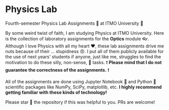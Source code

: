 # Physics Lab 

Fourth-semester Physics Lab Assignments :pill: at ITMO University :school:

By some weird twist of faith, I am studying Physics at ITMO University. Here is the collection of laboratory assignments for the **Optics** module :eyeglasses:. Although I love Physics with all my heart :heart:, these lab assignments drive me nuts because of their ... stupidness :angry:. I put all of them publicly available for the use of next years' students if anyone, just like me, struggles to find the motivation to do these silly, non-sense, :poop: tasks. :exclamation: **Please mind that I do not guarantee the correctness of the assignments.** :exclamation:

All of the assignments are done using Jupyter Notebook :orange_book: and Python :snake: scientific packages like NumPy, SciPy, matplotlib, etc. **I highly recommend getting familiar with these kinds of technology!**    

Please star :star2: the repository if this was helpful to you. PRs are welcome!

